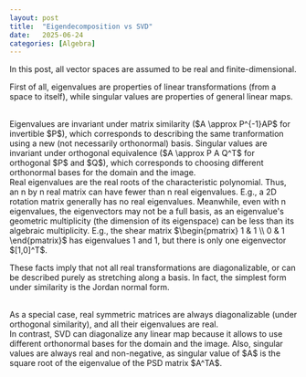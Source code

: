 ```yaml
---
layout: post
title:  "Eigendecomposition vs SVD"
date:   2025-06-24
categories: [Algebra]
---
```


In this post, all vector spaces are assumed to be real and finite-dimensional.
<br>

First of all, eigenvalues are properties of linear transformations (from a space to itself), 
while singular values are properties of general linear maps. 

<br>
Eigenvalues are invariant under matrix similarity ($A \approx P^{-1}AP$ for invertible $P$), which corresponds to describing the same tranformation using a new (not necessarily orthonormal) basis. 
Singular values are invariant under orthogonal equivalence ($A \approx P A Q^T$ for orthogonal $P$ and $Q$), which corresponds to choosing different orthonormal bases for the domain and the image. 

<br>
Real eigenvalues are the real roots of the characteristic polynomial. 
Thus, an n by n real matrix can have fewer than n real eigenvalues. 
E.g., a 2D rotation matrix generally has no real eigenvalues. 
Meanwhile, even with n eigenvalues, the eigenvectors may not be a full basis, as an eigenvalue's geometric multiplicity (the dimension of its eigenspace) can be less than its algebraic multiplicity.
E.g., the shear matrix $\begin{pmatrix} 1 & 1 \\ 0 & 1 \end{pmatrix}$ has eigenvalues 1 and 1, but there is only one eigenvector $[1,0]^T$. 
<br>

These facts imply that not all real transformations are diagonalizable, or can be described purely as stretching along a basis. 
In fact, the simplest form under similarity is the Jordan normal form. 

<br>
As a special case, real symmetric matrices are always diagonalizable (under orthogonal similarity), and all their eigenvalues are real. 

<br>
In contrast, SVD can diagonalize any linear map because it allows to use different orthonormal bases for the domain and the image. 
Also, singular values are always real and non-negative, as singular value of $A$ is the square root of the eigenvalue of the PSD matrix $A^TA$. 
